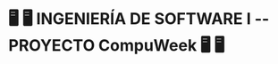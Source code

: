  #  :desktop_computer: :desktop_computer: INGENIERÍA DE SOFTWARE I --PROYECTO CompuWeek :desktop_computer: :desktop_computer:

